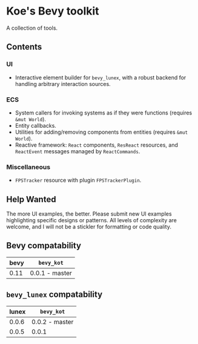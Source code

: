 # Koe's Bevy toolkit

A collection of tools.



## Contents

### UI

- Interactive element builder for `bevy_lunex`, with a robust backend for handling arbitrary interaction sources.


### ECS

- System callers for invoking systems as if they were functions (requires `&mut World`).
- Entity callbacks.
- Utilities for adding/removing components from entities (requires `&mut World`).
- Reactive framework: `React` components, `ResReact` resources, and `ReactEvent` messages managed by `ReactCommands`.


### Miscellaneous

- `FPSTracker` resource with plugin `FPSTrackerPlugin`.



## Help Wanted

The more UI examples, the better. Please submit new UI examples highlighting specific designs or patterns. All levels of complexity are welcome, and I will not be a stickler for formatting or code quality.



## Bevy compatability

| bevy | `bevy_kot`     |
|------|----------------|
| 0.11 | 0.0.1 - master |




## `bevy_lunex` compatability

| lunex | `bevy_kot`     |
|-------|----------------|
| 0.0.6 | 0.0.2 - master |
| 0.0.5 | 0.0.1          |
